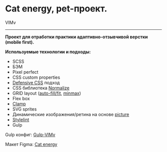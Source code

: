 # Cat energy, pet-проект.
VIMv

---

**Проект для отработки практики адаптивно-отзывчивой верстки (mobile first).**

**Используемые технологии и подходы:**
- SCSS
- БЭМ
- Pixel perfect
- CSS custom properties
- [Defensive CSS](https://ishadeed.com/article/defensive-css/) подход
- CSS библиотека [Normalize](https://necolas.github.io/normalize.css/)
- GRID layout ([auto-fill/fit](https://developer.mozilla.org/en-US/docs/Web/CSS/repeat#auto-fill), [minmax](https://developer.mozilla.org/en-US/docs/Web/CSS/minmax))
- Flex box
- [Clamp](https://developer.mozilla.org/en-US/docs/Web/CSS/clamp)
- SVG sprites
- Динамические изображения/ретина на основе [picture](https://developer.mozilla.org/en-US/docs/Web/HTML/Element/picture)
- [Stylelint](https://stylelint.io/)
- Gulp

Gulp конфиг: [Gulp-VIMv](https://github.com/VlMv/Gulp-VIMv)

Макет Figma: [Cat energy](https://www.figma.com/file/dhJZqrm07NtCE6Dpi91V2b/HTML-2-%2F-%D0%9A%D1%8D%D1%82-%D1%8D%D0%BD%D0%B5%D1%80%D0%B4%D0%B6%D0%B8-(22)?type=design&node-id=0-1&t=1ZTAzaGBy8sfLT9r-0)
